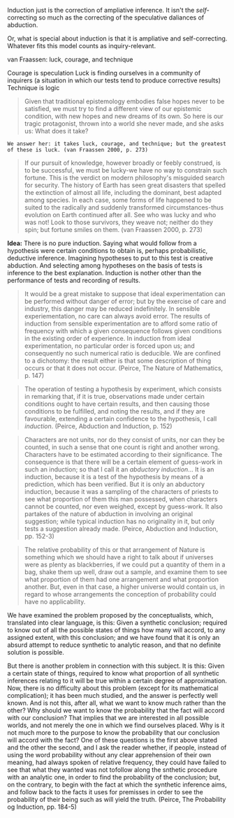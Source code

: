 Induction just is the correction of ampliative inference. It isn't the *self*-correcting so much as the correcting of the speculative daliances of abduction.

Or, what is special about induction is that it is ampliative and self-correcting. Whatever fits this model counts as inquiry-relevant.

van Fraassen: luck, courage, and technique

Courage is speculation
Luck is finding ourselves in a community of inquirers (a situation in which our tests tend to produce corrective results)
Technique is logic

> Given that traditional epistemology embodies false hopes never to be satisfied, we must try to find a different view of our epistemic condition, with new hopes and new dreams of its own. So here is our tragic protagonist, thrown into a world she never made, and she asks us: What does it take?

    We answer her: it takes luck, courage, and technique; but the greatest of these is luck. (van Fraassen 2000, p. 273)

> If our pursuit of knowledge, however broadly or feebly construed, is to be successful, we must be lucky-we have no way to constrain such fortune. This is the verdict on modern philosophy's misguided search for security. The history of Earth has seen great disasters that spelled the extinction of almost all life, including the dominant, best adapted among species. In each case, some forms of life happened to be suited to the radically and suddenly transformed circumstances-thus evolution on Earth continued after all. See who was lucky and who was not! Look to those survivors, they weave not; neither do they spin; but fortune smiles on them. (van Fraassen 2000, p. 273)

**Idea:** There is no pure induction. Saying what would follow from a hypothesis were certain conditions to obtain is, perhaps probabilistic, deductive inference. Imagining hypotheses to put to this test is creative abduction. And selecting among hypotheses on the basis of tests is inference to the best explanation. Induction is nother other than the performance of tests and recording of results.

> It would be a great mistake to suppose that ideal experimentation can be performed without danger of error; but by the exercise of care and industry, this danger may be reduced indefinitely. In sensible experiementation, no care can always avoid error. The results of induction from sensible experimentation are to afford some ratio of frequency with which a given consequence follows given conditions in the existing order of experience. In induction from ideal experimentation, no particular order is forced upon us; and consequently no such numerical ratio is deducible. We are confined to a dichotomy: the result either is that some description of thing occurs or that it does not occur. (Peirce, The Nature of Mathematics, p. 147)

> The operation of testing a hypothesis by experiment, which consists in remarking that, if it is true, observations made under certain conditions ought to have certain results, and then causing those conditions to be fulfilled, and noting the results, and if they are favourable, extending a certain confidence to the hypothesis, I call *induction*. (Peirce, Abduction and Induction, p. 152)

> Characters are not units, nor do they consist of units, nor can they be counted, in such a sense that one count is right and another wrong. Characters have to be estimated according to their significance. The consequence is that there will be a certain element of guess-work in such an induction; so that I call it an *abductory induction*... It is an induction, because it is a test of the hypothesis by means of a prediction, which has been verified. But it is only an abductory induction, because it was a sampling of the characters of priests to see what proportion of them this man possessed, when characters cannot be counted, nor even weighed, except by guess-work. It also partakes of the nature of abduction in involving an original suggestion; while typical induction has no originality in it, but only tests a suggestion already made. (Peirce, Abduction and Induction, pp. 152-3)

> The relative probability of this or that arrangement of Nature is something which we should have a right to talk about if universes were as plenty as blackberries, if we could put a quantity of them in a bag, shake them up well, draw out a sample, and examine them to see what proportion of them had one arrangement and what proportion another. But, even in that case, a higher universe would contain us, in regard to whose arrangements the conception of probability could have no applicability.

   We have examined the problem proposed by the conceptualists, which, translated into clear language, is this: Given a synthetic conclusion; required to know out of all the possible states of things how many will accord, to any assigned extent, with this conclusion; and we have found that it is only an absurd attempt to reduce synthetic to analytic reason, and that no definite solution is possible.

   But there is another problem in connection with this subject. It is this: Given a certain state of things, required to know what proportion of all synthetic inferences relating to it will be true within a certain degree of approximation. Now, there is no difficulty about this problem (except for its mathematical complication); it has been much studied, and the answer is perfectly well known. And is not this, after all, what we want to know much rather than the other? Why should we want to know the probability that the fact will accord with our conclusion? That implies that we are interested in all possible worlds, and not merely the one in which we find ourselves placed. Why is it not much more to the purpose to know the probability that our conclusion will accord with the fact? One of these questions is the first above stated and the other the second, and I ask the reader whether, if people, instead of using the word probability without any clear apprehension of their own meaning, had always spoken of relative frequency, they could have failed to see that what they wanted was not tofollow along the snthetic procedure with an analytic one, in order to find the probability of the conclusion; but, on the contrary, to begin with the fact at which the synthetic inference aims, and follow back to the facts it uses for premisses in order to see the probability of their being such as will yield the truth. (Peirce, The Probability og Induction, pp. 184-5)
